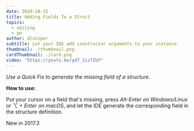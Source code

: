 ```yaml
---
date: 2020-10-15
title: Adding Fields To a Struct
topics:
  - editing
  - go
author: dlsniper
subtitle: Let your IDE add constructor arguments to your instance.
thumbnail: ./thumbnail.png
cardThumbnail: ./card.png
video: "https://youtu.be/yd7_1iz7ZUY"
---
```


_Use a Quick Fix to generate the missing field of a structure._

**How to use:**

Put your cursor on a field that's missing, press _Alt-Enter on Windows/Linux_
or _⌥ + Enter on macOS_, and let the IDE generate the corresponding field in
the structure definition.

<span class="tag is-rounded">New in 2017.3</span>
